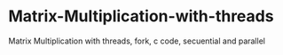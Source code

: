 # Matrix-Multiplication-with-threads
Matrix Multiplication with threads, fork, c code, secuential and parallel

